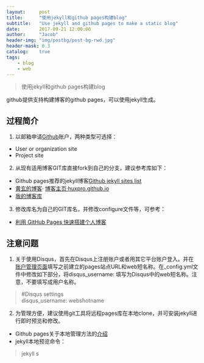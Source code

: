 ```yaml
---
layout:     post
title:      "使用jekyll和github pages构建blog"
subtitle:   "Use jekyll and github pages to make a static blog"
date:       2017-09-21 12:00:00
author:     "Jacob"
header-img: "img/postbg/post-bg-rwd.jpg"
header-mask: 0.3
catalog:    true
tags:
    - blog
    - web
---
```



> 使用jekyll和github pages构建blog


github提供支持构建博客的github pages，可以使用jekyll生成。

## 过程简介

1. 以邮箱申请[Github](https://pages.github.com/)账户，两种类型可选择：
- User or organization site
- Project site

2. 从现有适用博客GIT库直接fork到自己的分支，建议参考库如下：
- Github pages推荐的jekyll博客[Github jekyll sites list][2]
- [黄玄的博客][1]· [博客主页·huxpro.github.io](https://huxpro.github.io)
- [我的博客库][3]

3. 修改库名为自己的GIT库名，并修改configure文件等，可参考：
- [利用 GitHub Pages 快速搭建个人博客][4]

## 注意问题

1. 关于使用Disqus，首先在Disqus上注册账户或者用其它平台账户登入。并在[账户管理页面](https://disqus.com/admin/)填写之前建立的pages站点URL和web短名称。在_config.yml文件中修改如下部分，将disqus_username: 填写为Disqus中的web短名称。注意，不要填写成用户名称。
> #Disqus settings  
> disqus_username: webshotname

2. 为管理方便，建议使用git工具将远程pages库在本地clone，并可安装jekyll进行即时预览和修改。
- Github pages关于本地管理方法的[介绍][5]  
- jekyll本地预览命令：
> jekyll s


[1]: https://github.com/Huxpro/huxpro.github.io
[2]: https://github.com/jekyll/jekyll/wiki/sites
[3]: https://github.com/jacobzy/jacobzy.github.io
[4]: http://www.jianshu.com/p/e68fba58f75c
[5]: https://help.github.com/articles/setting-up-your-github-pages-site-locally-with-jekyll/

